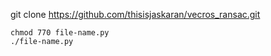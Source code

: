 git clone https://github.com/thisisjaskaran/vecros_ransac.git
```
chmod 770 file-name.py
./file-name.py
```
